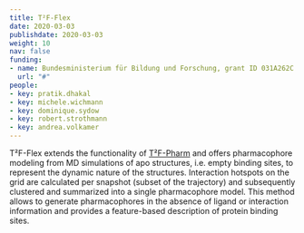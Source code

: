 ```yaml
---
title: T²F-Flex
date: 2020-03-03
publishdate: 2020-03-03
weight: 10
nav: false
funding:
- name: Bundesministerium für Bildung und Forschung, grant ID 031A262C
  url: "#"
people:
- key: pratik.dhakal
- key: michele.wichmann
- key: dominique.sydow
- key: robert.strothmann
- key: andrea.volkamer
---
```


T²F-Flex extends the functionality of [T²F-Pharm](/projects/t2f-pharm) and offers pharmacophore modeling from MD simulations of apo structures, i.e. empty binding sites, to represent the dynamic nature of the structures.
Interaction hotspots on the grid are calculated per snapshot (subset of the trajectory) and subsequently clustered and summarized into a single pharmacophore model.
This method allows to generate pharmacophores in the absence of ligand
or interaction information and provides a feature-based description of protein binding sites.
